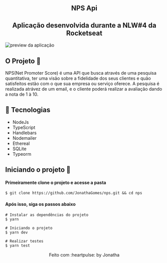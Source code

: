 <h2 align="center">
  NPS Api
</h2>
<h2 align="center">
  Aplicação desenvolvida durante a NLW#4 da Rocketseat
</h2>

![preview da aplicação](https://i.ibb.co/KD8JqKF/nps.jpg)

## O Projeto :purple_heart:
NPS(Net Promoter Score) é uma API que busca através de uma pesquisa quantitativa, ter uma visão sobre a fidelidade dos seus clientes e quão satisfeitos estão com o que sua empresa ou serviço oferece.
A pesquisa é realizada atrávez de um email, e o cliente poderá realizar a avaliação dando a nota de 1 à 10.

## :rocket: Tecnologias
- NodeJs
- TypeScript 
- Handlebars 
- Nodemailer 
- Ethereal 
- SQLite
- Typeorm

## Iniciando o projeto :rocket:

#### Primeiramente clone o projeto e acesse a pasta
```
$ git clone https://github.com/JonathaGomes/nps.git && cd nps
```

#### Após isso, siga os passos abaixo
```
# Instalar as dependências do projeto
$ yarn

# Iniciando o projeto
$ yarn dev

# Realizar testes
$ yarn test
```

<p align="center"> Feito com :heartpulse: by Jonatha </p>
